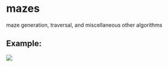 # mazes
maze generation, traversal, and miscellaneous other algorithms


## Example:
![](http://i.imgur.com/yRiwnZl.png)
